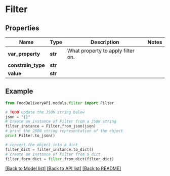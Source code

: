 # Filter


## Properties

Name | Type | Description | Notes
------------ | ------------- | ------------- | -------------
**var_property** | **str** | What property to apply filter on. | 
**constrain_type** | **str** |  | 
**value** | **str** |  | 

## Example

```python
from FoodDeliveryAPI.models.filter import Filter

# TODO update the JSON string below
json = "{}"
# create an instance of Filter from a JSON string
filter_instance = Filter.from_json(json)
# print the JSON string representation of the object
print Filter.to_json()

# convert the object into a dict
filter_dict = filter_instance.to_dict()
# create an instance of Filter from a dict
filter_form_dict = filter.from_dict(filter_dict)
```
[[Back to Model list]](../README.md#documentation-for-models) [[Back to API list]](../README.md#documentation-for-api-endpoints) [[Back to README]](../README.md)


